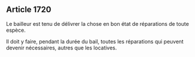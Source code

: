 Article 1720
----
Le bailleur est tenu de délivrer la chose en bon état de réparations de toute
espèce.

Il doit y faire, pendant la durée du bail, toutes les réparations qui peuvent
devenir nécessaires, autres que les locatives.
